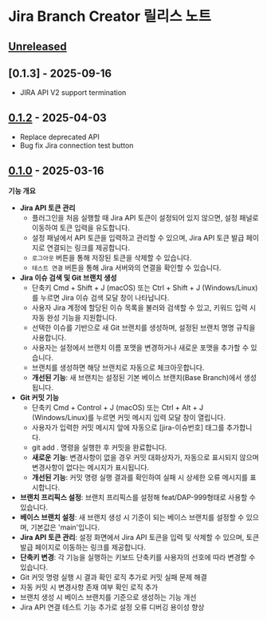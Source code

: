 # Jira Branch Creator 릴리스 노트

## [Unreleased]

## [0.1.3] - 2025-09-16

- JIRA API V2 support termination

## [0.1.2] - 2025-04-03

- Replace deprecated API
- Bug fix Jira connection test button

## [0.1.0] - 2025-03-16

**기능 개요**

- **Jira API 토큰 관리**
   - 플러그인을 처음 실행할 때 Jira API 토큰이 설정되어 있지 않으면, 설정 패널로 이동하여 토큰 입력을 유도합니다.
   - 설정 패널에서 API 토큰을 입력하고 관리할 수 있으며, Jira API 토큰 발급 페이지로 연결되는 링크를 제공합니다.
   - `로그아웃` 버튼을 통해 저장된 토큰을 삭제할 수 있습니다.
   - `테스트 연결` 버튼을 통해 Jira 서버와의 연결을 확인할 수 있습니다.
- **Jira 이슈 검색 및 Git 브랜치 생성**
   - 단축키 Cmd + Shift + J (macOS) 또는 Ctrl + Shift + J (Windows/Linux)를 누르면 Jira 이슈 검색 모달 창이 나타납니다.
   - 사용자 Jira 계정에 할당된 이슈 목록을 불러와 검색할 수 있고, 키워드 입력 시 자동 완성 기능을 지원합니다.
   - 선택한 이슈를 기반으로 새 Git 브랜치를 생성하며, 설정된 브랜치 명명 규칙을 사용합니다.
   - 사용자는 설정에서 브랜치 이름 포맷을 변경하거나 새로운 포맷을 추가할 수 있습니다.
   - 브랜치를 생성하면 해당 브랜치로 자동으로 체크아웃합니다.
   - **개선된 기능**: 새 브랜치는 설정된 기본 베이스 브랜치(Base Branch)에서 생성됩니다.
- **Git 커밋 기능**
   - 단축키 Cmd + Control + J (macOS) 또는 Ctrl + Alt + J (Windows/Linux)를 누르면 커밋 메시지 입력 모달 창이 열립니다.
   - 사용자가 입력한 커밋 메시지 앞에 자동으로 [jira-이슈번호] 태그를 추가합니다.
   - git add . 명령을 실행한 후 커밋을 완료합니다.
   - **새로운 기능**: 변경사항이 없을 경우 커밋 대화상자가, 자동으로 표시되지 않으며 변경사항이 없다는 메시지가 표시됩니다.
   - **개선된 기능**: 커밋 명령 실행 결과를 확인하여 실패 시 상세한 오류 메시지를 표시합니다.
- **브랜치 프리픽스 설정**: 브랜치 프리픽스를 설정해 feat/DAP-999형태로 사용할 수 있습니다.
- **베이스 브랜치 설정**: 새 브랜치 생성 시 기준이 되는 베이스 브랜치를 설정할 수 있으며, 기본값은 'main'입니다.
- **Jira API 토큰 관리**: 설정 화면에서 Jira API 토큰을 입력 및 삭제할 수 있으며, 토큰 발급 페이지로 이동하는 링크를 제공합니다.
- **단축키 변경**: 각 기능을 실행하는 키보드 단축키를 사용자의 선호에 따라 변경할 수 있습니다.
- Git 커밋 명령 실행 시 결과 확인 로직 추가로 커밋 실패 문제 해결
- 자동 커밋 시 변경사항 존재 여부 확인 로직 추가
- 브랜치 생성 시 베이스 브랜치를 기준으로 생성하는 기능 개선
- Jira API 연결 테스트 기능 추가로 설정 오류 디버깅 용이성 향상

[Unreleased]: https://github.com/joswlv/jira-branch-creator/compare/v0.1.2...HEAD
[0.1.2]: https://github.com/joswlv/jira-branch-creator/compare/v0.1.0...v0.1.2
[0.1.1]: https://github.com/joswlv/jira-branch-creator/compare/v0.1.0...v0.1.1
[0.1.0]: https://github.com/joswlv/jira-branch-creator/commits/v0.1.0
